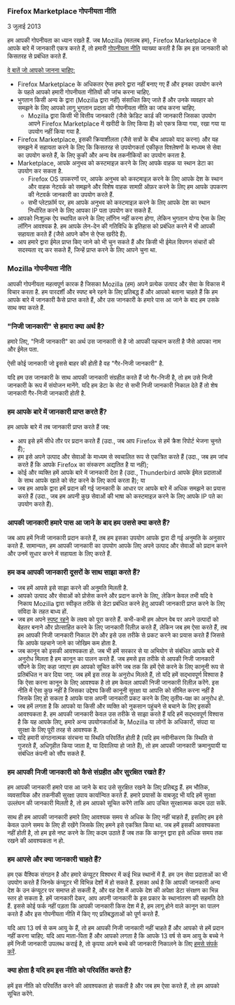 ### Firefox Marketplace गोपनीयता नीति
3 जुलाई 2013

हम आपकी गोपनीयता का ध्यान रखते हैं. जब Mozilla (मतलब हम), Firefox Marketplace से आपके बारे में जानकारी एकत्र करते हैं, तो हमारी [गोपनीयता नीति](https://www.mozilla.org/privacy/) व्याख्या करती है कि हम इस जानकारी को किसतरह से प्रबंधित करते हैं.

<u>वे बातें जो आपको जानना चाहिए:</u>

- Firefox Marketplace के अधिकतर ऐप्स हमारे द्वारा नहीं बनाए गए हैं और इनका उपयोग करने के पहले आपको हमारी गोपनीयता नीतियों की जांच करना चाहिए.
- भुगतान किसी अन्य के द्वारा (Mozilla द्वारा नहीं) संसाधित किए जाते हैं और उनके व्यवहार को समझने के लिए आपको लागू भुगतान प्रदाता की गोपनीयता नीति का जांच करना चाहिए.
  - Mozilla द्वारा किसी भी वित्तीय जानकारी (जैसे क्रेडिट कार्ड की जानकारी जिसका उपयोग आपने Firefox Marketplace में खरीदी के लिए किया है) को एकत्र किया गया, रखा गया या उपयोग नहीं किया गया है.
- Firefox Marketplace, इसकी क्रियाशीलता (जैसे सत्रों के बीच आपको याद करना) और यह समझने में सहायता करने के लिए कि किसतरह से उपयोगकर्ता एकीकृत विश्लेषणों के माध्यम से सेवा का उपयोग करते हैं, के लिए कुकी और अन्य वेब तकनीकियों का उपयोग करता है.
- Marketplace,  आपके अनुभव को कस्टमाइज़ करने के लिए आपके वाहक या स्थान डेटा का उपयोग कर सकता है.
  - Firefox OS उपकरणों पर, आपके अनुभव को कस्टमाइज़ करने के लिए आपके देश के स्थान और वाहक नेटवर्क को समझने और विशेष वाहक सामग्री ऑफ़र करने के लिए हम आपके उपकरण की नेटवर्क जानकारी का उपयोग करते हैं.
  - सभी प्लेटफ़ॉर्म पर, हम आपके अनुभव को कस्टमाइज़ करने के लिए आपके देश का स्थान निर्धारित करने के लिए आपका IP पता उपयोग कर सकते हैं.
- आपको निःशुल्क ऐप स्थापित करने के लिए लॉगिन नहीं करना होगा, लेकिन भुगतान योग्य ऐप्स के लिए लॉगिन आवश्यक है. हम आपके लेन-देन की गतिविधि के इतिहास को प्रबंधित करने में भी आपकी सहायता करते हैं (जैसे आपने कौन से ऐप्स खरीदे हैं).
- आप हमारे द्वारा ईमेल प्राप्त किए जाने को भी चुन सकते हैं और किसी भी ईमेल विपणन संचारों की सदस्यता रद्द कर सकते हैं, जिन्हें प्राप्त करने के लिए आपने चुना था.

### Mozilla गोपनीयता नीति

आपकी गोपनीयता महत्वपूर्ण कारक है जिसका Mozilla (हम) अपने प्रत्येक उत्पाद और सेवा के विकास में विचार करता है. हम पारदर्शी और स्पष्ट बने रहने के लिए प्रतिबद्ध हैं और आपको बताना चाहते हैं कि हम आपके बारे में जानकारी कैसे प्राप्त करते हैं, और उस जानकारी के हमारे पास आ जाने के बाद हम उसके साथ क्या करते हैं.

### "निजी जानकारी" से हमारा क्या अर्थ है?

हमारे लिए, "निजी जानकारी" का अर्थ उस जानकारी से है जो आपकी पहचान करती है जैसे आपका नाम और ईमेल पता.

ऐसी कोई जानकारी जो इृससे बाहर की होती है वह "गैर-निजी जानकारी" है.

यदि हम उस जानकारी के साथ आपकी जानकारी संग्रहीत करते हैं जो गैर-निजी है, तो हम उसे निजी जानकारी के रूप में संयोजन मानेंगे. यदि हम डेटा के सेट से सभी निजी जानकारी निकाल देते हैं तो शेष जानकारी गैर-निजी जानकारी होती है.

### हम आपके बारे में जानकारी प्राप्त करते हैं?

हम आपके बारे में तब जानकारी प्राप्त करते हैं जब:

- आप इसे हमें सीधे तौर पर प्रदान करते हैं (उदा., जब आप Firefox से हमें क्रैश रिपोर्ट भेजना चुनते हैं);
- हम इसे अपने उत्पाद और सेवाओं के माध्यम से स्वचालित रूप से एकत्रित करते हैं (उदा., जब हम जांच करते हैं कि आपके Firefox का संस्करण अद्यतित है या नहीं);
- कोई और व्यक्ति हमें आपके बारे में जानकारी देता है (उदा., Thunderbird आपके ईमेल प्रदाताओं के साथ आपके खाते को सेट करने के लिए कार्य करता है); या
- जब हम आपके द्वारा हमें प्रदान की गई जानकारी के आधार पर आपके बारे में अधिक समझने का प्रयास करते हैं (उदा., जब हम अपनी कुछ सेवाओं की भाषा को कस्टमाइज़ करने के लिए आपके IP पते का उपयोग करते हैं).

### आपकी जानकारी हमारे पास आ जाने के बाद हम उससे क्या करते हैं?

जब आप हमें निजी जानकारी प्रदान करते हैं, तब हम इसका उपयोग आपके द्वारा दी गई अनुमति के अनुसार करते हैं. सामान्यतः, हम आपकी जानकारी का उपयोग आपके लिए अपने उत्पाद और सेवाओं को प्रदान करने और उनमें सुधार करने में सहायता के लिए करते हैं.

### हम कब आपकी जानकारी दूसरों के साथ साझा करते हैं?

- जब हमें आपसे इसे साझा करने की अनुमति मिलती है.
- आपको उत्पाद और सेवाओं को प्रोसेस करने और प्रदान करने के लिए, लेकिन केवल तभी यदि वे निकाय Mozilla द्वारा स्वीकृत तरीके से डेटा प्रबंधित करने हेतु आपकी जानकारी प्राप्त करने के लिए संविदा के तहत बाध्य हों.
- जब हम अपने [स्पष्ट रहने](https://www.mozilla.org/about/manifesto.html) के लक्ष्य को पूरा करते हैं. कभी-कभी हम ओपन वेब पर अपने उत्पादों को बेहतर बनाने और प्रोत्साहित करने के लिए जानकारी रिलीज़ करते हैं, लेकिन जब हम ऐसा करते हैं, तब हम आपकी निजी जानकारी निकाल देंगे और इसे उस तरीके से प्रकट करने का प्रयास करते हैं जिससे कि आपके पहचाने जाने का जोखिम कम होता है.
- जब कानून को इसकी आवश्यकता हो. जब भी हमें सरकार से या अभियोग से संबंधित आपके बारे में अनुरोध मिलता है हम कानून का पालन करते हैं. जब हमसे इस तरीके से आपकी निजी जानकारी सौंपने के लिए कहा जाएगा हम आपको सूचित करेंगे जब तक कि हमें ऐसे करने के लिए कानूनी रूप से प्रतिबंधित न कर दिया जाए. जब हमें इस तरह के अनुरोध मिलते हैं, तो यदि हमें सद्भावपूर्ण विश्वास है कि ऐसा करना कानून के लिए आवश्यक है तो हम केवल आपकी निजी जानकारी रिलीज़ करेंगे. इस नीति में ऐसा कुछ नहीं है जिसका उद्देश्य किसी कानूनी सुरक्षा या आपत्ति को सीमित करना नहीं है जिसके लिए हो सकता है आपके पास अपनी जानकारी प्रकट करने के लिए तृतीय-पक्ष का अनुरोध हो.
- जब हमें लगता है कि आपको या किसी और व्यक्ति को नुकसान पहुंचने से बचाने के लिए इसकी आवश्यकता है. हम आपकी जानकारी केवल उस तरीके से साझा करते हैं यदि हमें सद्भावपूर्ण विश्वास है कि यह आपके लिए, हमारे अन्य उपयोगकर्ताओं के, Mozilla या लोगों के अधिकारों, संपदा या सुरक्षा के लिए पूरी तरह से आवश्यक है.
- यदि हमारी संगठनात्मक संरचना या स्थिति परिवर्तित होती है (यदि हम नवीनीकरण कि स्थिति से गुजरते हैं, अधिगृहीत किया जाता है, या दिवालिया हो जाते हैं), तो हम आपकी जानकारी क्रमानुयायी या संबंधित कंपनी को सौंप सकते हैं.

### हम आपकी निजी जानकारी को कैसे संग्रहीत और सुरक्षित रखते हैं?

हम आपकी जानकारी हमारे पास आ जाने के बाद उसे सुरक्षित रखने के लिए प्रतिबद्ध हैं. हम भौतिक, व्यवसायिक और तकनीकी सुरक्षा उपाय कार्यान्वित करते हैं. हमारे प्रयासों के वाबजूद भी यदि हमें सुरक्षा उल्लंघन की जानकारी मिलती है, तो हम आपको सूचित करेंगे ताकि आप उचित सुरक्षात्मक कदम उठा सकें.

साथ ही हम आपकी जानकारी हमारे लिए आवश्यक समय से अधिक के लिए नहीं चाहते हैं, इसलिए हम इसे केवल उतने समय के लिए ही रखेंगे जिसके लिए हमने इसे एकत्रित किया था. जब हमें इसकी आवश्यकता नहीं होती है, तो हम इसे नष्ट करने के लिए कदम उठाते हैं जब तक कि कानून द्वारा इसे अधिक समय तक रखने की आवश्यकता न हो.

### हम आपसे और क्या जानकारी चाहते हैं?

हम एक वैश्विक संगठन है और हमारे कंप्यूटर विश्वभर में कई भिन्न स्थानों में हैं. हम उन सेवा प्रदाताओं का भी उपयोग करते हैं जिनके कंप्यूटर भी विभिन्न देशों में हो सकते हैं. इसका अर्थ है कि आपकी जानकारी अन्य देश के उन कंप्यूटर पर समाप्त हो सकती है, और वह देश में आपके देश की अपेक्षा डेटा संरक्षण का भिन्न स्तर हो सकता है. हमें जानकारी देकर, आप अपनी जानकारी के इस प्रकार के स्थानांतरण की सहमति देते हैं. इससे कोई फर्क नहीं पड़ता कि आपकी जानकारी किस देश में है, हम लागू होने वाले कानून का पालन करते हैं और इस गोपनीयता नीति में किए गए प्रतिबद्धताओं को पूर्ण करते हैं.

यदि आप 13 वर्ष से कम आयु के हैं, तो हम आपकी निजी जानकारी नहीं चाहते हैं और आपको से हमें प्रदान नहीं करना चाहिए. यदि आप माता-पिता हैं और आपको लगता है कि आपके 13 वर्ष से कम आयु के बच्चे ने हमें निजी जानकारी उपलब्ध कराई है, तो कृपया अपने बच्चे की जानकारी निकालने के लिए [हमसे संपर्क करें](https://www.mozilla.org/privacy/policies/firefox-os/).

### क्या होता है यदि हम इस नीति को परिवर्तित करते हैं?

हमें इस नीति को परिवर्तित करने की आवश्यकता हो सकती है और जब हम ऐसा करते हैं, तो हम आपको सूचित करेंगे.
